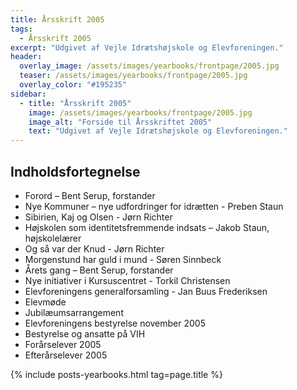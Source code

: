 ```yaml
---
title: Årsskrift 2005
tags:
  - Årsskrift 2005
excerpt: "Udgivet af Vejle Idrætshøjskole og Elevforeningen."
header:
  overlay_image: /assets/images/yearbooks/frontpage/2005.jpg
  teaser: /assets/images/yearbooks/frontpage/2005.jpg
  overlay_color: "#195235"
sidebar:
  - title: "Årsskrift 2005"
    image: /assets/images/yearbooks/frontpage/2005.jpg
    image_alt: "Forside til Årsskriftet 2005"
    text: "Udgivet af Vejle Idrætshøjskole og Elevforeningen."
---
```


## Indholdsfortegnelse

- Forord – Bent Serup, forstander 
- Nye Kommuner – nye udfordringer for idrætten - Preben Staun
- Sibirien, Kaj og Olsen - Jørn Richter
- Højskolen som identitetsfremmende indsats – Jakob Staun, højskolelærer 
- Og så var der Knud - Jørn Richter
- Morgenstund har guld i mund - Søren Sinnbeck
- Årets gang – Bent Serup, forstander 
- Nye initiativer i Kursuscentret - Torkil Christensen 
- Elevforeningens generalforsamling - Jan Buus Frederiksen
- Elevmøde
- Jubilæumsarrangement
- Elevforeningens bestyrelse november 2005 
- Bestyrelse og ansatte på VIH
- Forårselever 2005
- Efterårselever 2005

{% include posts-yearbooks.html tag=page.title %}
